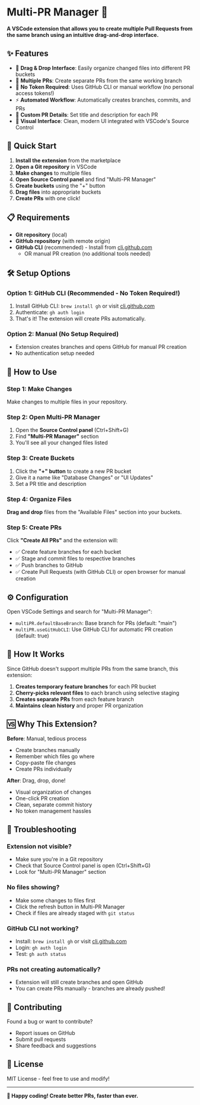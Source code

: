 # Multi-PR Manager 🚀

**A VSCode extension that allows you to create multiple Pull Requests from the same branch using an intuitive drag-and-drop interface.**

## ✨ Features

- 🎯 **Drag & Drop Interface**: Easily organize changed files into different PR buckets
- 🌿 **Multiple PRs**: Create separate PRs from the same working branch  
- 🔄 **No Token Required**: Uses GitHub CLI or manual workflow (no personal access tokens!)
- ⚡ **Automated Workflow**: Automatically creates branches, commits, and PRs
- 📝 **Custom PR Details**: Set title and description for each PR
- 🎨 **Visual Interface**: Clean, modern UI integrated with VSCode's Source Control

## 🚀 Quick Start

1. **Install the extension** from the marketplace
2. **Open a Git repository** in VSCode
3. **Make changes** to multiple files
4. **Open Source Control panel** and find "Multi-PR Manager"
5. **Create buckets** using the "+" button
6. **Drag files** into appropriate buckets
7. **Create PRs** with one click!

## 📋 Requirements

- **Git repository** (local)
- **GitHub repository** (with remote origin)
- **GitHub CLI** (recommended) - Install from [cli.github.com](https://cli.github.com/)
  - OR manual PR creation (no additional tools needed)

## 🛠️ Setup Options

### Option 1: GitHub CLI (Recommended - No Token Required!)
1. Install GitHub CLI: `brew install gh` or visit [cli.github.com](https://cli.github.com/)
2. Authenticate: `gh auth login`
3. That's it! The extension will create PRs automatically.

### Option 2: Manual (No Setup Required)
- Extension creates branches and opens GitHub for manual PR creation
- No authentication setup needed

## 📱 How to Use

### Step 1: Make Changes
Make changes to multiple files in your repository.

### Step 2: Open Multi-PR Manager  
1. Open the **Source Control panel** (Ctrl+Shift+G)
2. Find **"Multi-PR Manager"** section
3. You'll see all your changed files listed

### Step 3: Create Buckets
1. Click the **"+" button** to create a new PR bucket
2. Give it a name like "Database Changes" or "UI Updates"  
3. Set a PR title and description

### Step 4: Organize Files
**Drag and drop** files from the "Available Files" section into your buckets.

### Step 5: Create PRs
Click **"Create All PRs"** and the extension will:
- ✅ Create feature branches for each bucket
- ✅ Stage and commit files to respective branches  
- ✅ Push branches to GitHub
- ✅ Create Pull Requests (with GitHub CLI) or open browser for manual creation

## ⚙️ Configuration

Open VSCode Settings and search for "Multi-PR Manager":

- `multiPR.defaultBaseBranch`: Base branch for PRs (default: "main")
- `multiPR.useGitHubCLI`: Use GitHub CLI for automatic PR creation (default: true)

## 🔧 How It Works

Since GitHub doesn't support multiple PRs from the same branch, this extension:

1. **Creates temporary feature branches** for each PR bucket
2. **Cherry-picks relevant files** to each branch using selective staging
3. **Creates separate PRs** from each feature branch
4. **Maintains clean history** and proper PR organization

## 🆚 Why This Extension?

**Before**: Manual, tedious process
- Create branches manually
- Remember which files go where  
- Copy-paste file changes
- Create PRs individually

**After**: Drag, drop, done!
- Visual organization of changes
- One-click PR creation
- Clean, separate commit history
- No token management hassles

## 🐛 Troubleshooting

### Extension not visible?
- Make sure you're in a Git repository
- Check that Source Control panel is open (Ctrl+Shift+G)
- Look for "Multi-PR Manager" section

### No files showing?
- Make some changes to files first
- Click the refresh button in Multi-PR Manager
- Check if files are already staged with `git status`

### GitHub CLI not working?
- Install: `brew install gh` or visit [cli.github.com](https://cli.github.com/)
- Login: `gh auth login`  
- Test: `gh auth status`

### PRs not creating automatically?
- Extension will still create branches and open GitHub
- You can create PRs manually - branches are already pushed!

## 🤝 Contributing

Found a bug or want to contribute? 
- Report issues on GitHub
- Submit pull requests
- Share feedback and suggestions

## 📄 License

MIT License - feel free to use and modify!

---

**🎉 Happy coding! Create better PRs, faster than ever.**